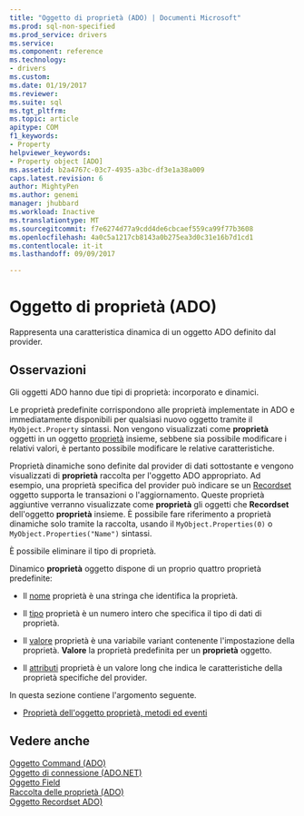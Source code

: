```yaml
---
title: "Oggetto di proprietà (ADO) | Documenti Microsoft"
ms.prod: sql-non-specified
ms.prod_service: drivers
ms.service: 
ms.component: reference
ms.technology:
- drivers
ms.custom: 
ms.date: 01/19/2017
ms.reviewer: 
ms.suite: sql
ms.tgt_pltfrm: 
ms.topic: article
apitype: COM
f1_keywords:
- Property
helpviewer_keywords:
- Property object [ADO]
ms.assetid: b2a4767c-03c7-4935-a3bc-df3e1a38a009
caps.latest.revision: 6
author: MightyPen
ms.author: genemi
manager: jhubbard
ms.workload: Inactive
ms.translationtype: MT
ms.sourcegitcommit: f7e6274d77a9cdd4de6cbcaef559ca99f77b3608
ms.openlocfilehash: 4a0c5a1217cb8143a0b275ea3d0c31e16b7d1cd1
ms.contentlocale: it-it
ms.lasthandoff: 09/09/2017

---
```

# <a name="property-object-ado"></a>Oggetto di proprietà (ADO)
Rappresenta una caratteristica dinamica di un oggetto ADO definito dal provider.  
  
## <a name="remarks"></a>Osservazioni  
 Gli oggetti ADO hanno due tipi di proprietà: incorporato e dinamici.  
  
 Le proprietà predefinite corrispondono alle proprietà implementate in ADO e immediatamente disponibili per qualsiasi nuovo oggetto tramite il `MyObject.Property` sintassi. Non vengono visualizzati come **proprietà** oggetti in un oggetto [proprietà](../../../ado/reference/ado-api/properties-collection-ado.md) insieme, sebbene sia possibile modificare i relativi valori, è pertanto possibile modificare le relative caratteristiche.  
  
 Proprietà dinamiche sono definite dal provider di dati sottostante e vengono visualizzati di **proprietà** raccolta per l'oggetto ADO appropriato. Ad esempio, una proprietà specifica del provider può indicare se un [Recordset](../../../ado/reference/ado-api/recordset-object-ado.md) oggetto supporta le transazioni o l'aggiornamento. Queste proprietà aggiuntive verranno visualizzate come **proprietà** gli oggetti che **Recordset** dell'oggetto **proprietà** insieme. È possibile fare riferimento a proprietà dinamiche solo tramite la raccolta, usando il `MyObject.Properties(0)` o `MyObject.Properties("Name")` sintassi.  
  
 È possibile eliminare il tipo di proprietà.  
  
 Dinamico **proprietà** oggetto dispone di un proprio quattro proprietà predefinite:  
  
-   Il [nome](../../../ado/reference/ado-api/name-property-ado.md) proprietà è una stringa che identifica la proprietà.  
  
-   Il [tipo](../../../ado/reference/ado-api/type-property-ado.md) proprietà è un numero intero che specifica il tipo di dati di proprietà.  
  
-   Il [valore](../../../ado/reference/ado-api/value-property-ado.md) proprietà è una variabile variant contenente l'impostazione della proprietà. **Valore** la proprietà predefinita per un **proprietà** oggetto.  
  
-   Il [attributi](../../../ado/reference/ado-api/attributes-property-ado.md) proprietà è un valore long che indica le caratteristiche della proprietà specifiche del provider.  
  
 In questa sezione contiene l'argomento seguente.  
  
-   [Proprietà dell'oggetto proprietà, metodi ed eventi](../../../ado/reference/ado-api/property-object-properties-methods-and-events.md)  
  
## <a name="see-also"></a>Vedere anche  
 [Oggetto Command (ADO)](../../../ado/reference/ado-api/command-object-ado.md)   
 [Oggetto di connessione (ADO.NET)](../../../ado/reference/ado-api/connection-object-ado.md)   
 [Oggetto Field](../../../ado/reference/ado-api/field-object.md)   
 [Raccolta delle proprietà (ADO)](../../../ado/reference/ado-api/properties-collection-ado.md)   
 [Oggetto Recordset ADO)](../../../ado/reference/ado-api/recordset-object-ado.md)


